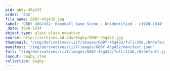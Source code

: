 ```yaml
---
pid: gbby-45g432
order: '432'
file_name: GBBY-45g432.jpg
label: 'GBBY 45G/432: Baseball Game Scene - Unidentified - c1928-1934'
_date: 1928-1934
object_type: glass plate negative
source: http://archives.nd.edu/Bagby/GBBY-45g432.jpg
thumbnail: "/img/derivatives/iiif/images/GBBY-45g432/full/250,/0/default.jpg"
manifest: "/img/derivatives/iiif/images/GBBY-45g432/manifest.json"
full: "/img/derivatives/iiif/images/GBBY-45g432/full/1140,/0/default.jpg"
layout: bagby_item
collection: bagby
---
```

